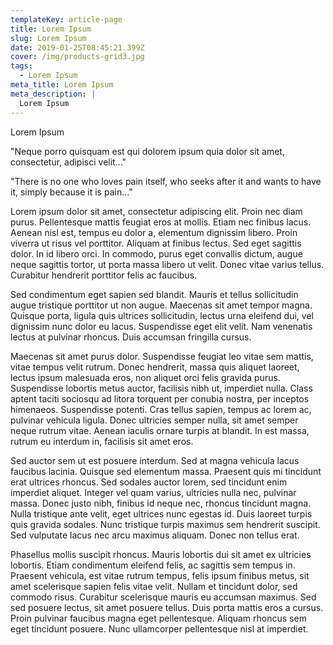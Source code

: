 ```yaml
---
templateKey: article-page
title: Lorem Ipsum
slug: Lorem Ipsum
date: 2019-01-25T08:45:21.399Z
cover: /img/products-grid3.jpg
tags:
  - Lorem Ipsum
meta_title: Lorem Ipsum
meta_description: |
  Lorem Ipsum
---
```

Lorem Ipsum

"Neque porro quisquam est qui dolorem ipsum quia dolor sit amet, consectetur, adipisci velit..."

"There is no one who loves pain itself, who seeks after it and wants to have it, simply because it is pain..."

Lorem ipsum dolor sit amet, consectetur adipiscing elit. Proin nec diam purus. Pellentesque mattis feugiat eros at mollis. Etiam nec finibus lacus. Aenean nisl est, tempus eu dolor a, elementum dignissim libero. Proin viverra ut risus vel porttitor. Aliquam at finibus lectus. Sed eget sagittis dolor. In id libero orci. In commodo, purus eget convallis dictum, augue neque sagittis tortor, ut porta massa libero ut velit. Donec vitae varius tellus. Curabitur hendrerit porttitor felis ac faucibus.



Sed condimentum eget sapien sed blandit. Mauris et tellus sollicitudin augue tristique porttitor ut non augue. Maecenas sit amet tempor magna. Quisque porta, ligula quis ultrices sollicitudin, lectus urna eleifend dui, vel dignissim nunc dolor eu lacus. Suspendisse eget elit velit. Nam venenatis lectus at pulvinar rhoncus. Duis accumsan fringilla cursus.



Maecenas sit amet purus dolor. Suspendisse feugiat leo vitae sem mattis, vitae tempus velit rutrum. Donec hendrerit, massa quis aliquet laoreet, lectus ipsum malesuada eros, non aliquet orci felis gravida purus. Suspendisse lobortis metus auctor, facilisis nibh ut, imperdiet nulla. Class aptent taciti sociosqu ad litora torquent per conubia nostra, per inceptos himenaeos. Suspendisse potenti. Cras tellus sapien, tempus ac lorem ac, pulvinar vehicula ligula. Donec ultricies semper nulla, sit amet semper neque rutrum vitae. Aenean iaculis ornare turpis at blandit. In est massa, rutrum eu interdum in, facilisis sit amet eros.



Sed auctor sem ut est posuere interdum. Sed at magna vehicula lacus faucibus lacinia. Quisque sed elementum massa. Praesent quis mi tincidunt erat ultrices rhoncus. Sed sodales auctor lorem, sed tincidunt enim imperdiet aliquet. Integer vel quam varius, ultricies nulla nec, pulvinar massa. Donec justo nibh, finibus id neque nec, rhoncus tincidunt magna. Nulla tristique ante velit, eget ultrices nunc egestas id. Duis laoreet turpis quis gravida sodales. Nunc tristique turpis maximus sem hendrerit suscipit. Sed vulputate lacus nec arcu maximus aliquam. Donec non tellus erat.



Phasellus mollis suscipit rhoncus. Mauris lobortis dui sit amet ex ultricies lobortis. Etiam condimentum eleifend felis, ac sagittis sem tempus in. Praesent vehicula, est vitae rutrum tempus, felis ipsum finibus metus, sit amet scelerisque sapien felis vitae velit. Nullam et tincidunt dolor, sed commodo risus. Curabitur scelerisque mauris eu accumsan maximus. Sed sed posuere lectus, sit amet posuere tellus. Duis porta mattis eros a cursus. Proin pulvinar faucibus magna eget pellentesque. Aliquam rhoncus sem eget tincidunt posuere. Nunc ullamcorper pellentesque nisl at imperdiet.
